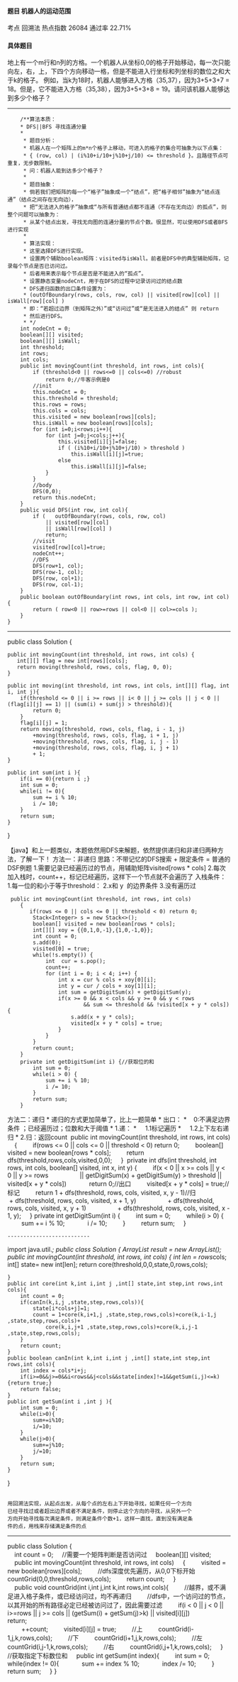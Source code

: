 #### 题目    机器人的运动范围

考点    回溯法	热点指数    26084	通过率    22.71%

#### 具体题目    

地上有一个m行和n列的方格。一个机器人从坐标0,0的格子开始移动，每一次只能向左，右，上，下四个方向移动一格，但是不能进入行坐标和列坐标的数位之和大于k的格子。 例如，当k为18时，机器人能够进入方格（35,37），因为3+5+3+7 = 18。但是，它不能进入方格（35,38），因为3+5+3+8 = 19。请问该机器人能够达到多少个格子？

-----------------------------------------------

```
    /**算法本质：
    * DFS||BFS 寻找连通分量
    * 
     * 题目分析：
     * 机器人在一个矩阵上的m*n个格子上移动，可进入的格子的集合可抽象为以下点集：
     * { (row, col) | (i%10+i/10+j%10+j/10) <= threshold }。且路径节点可重复，无步数限制。
     * 问：机器人能到达多少个格子？
     * 
     * 题目抽象：
     * 倘若我们把矩阵的每一个“格子”抽象成一个“结点”，把“格子相邻”抽象为“结点连通”（结点之间存在无向边），
     * 把“无法进入的格子”抽象成“与所有普通结点都不连通（不存在无向边）的孤点”，则整个问题可以抽象为：
     * 从某个结点出发，寻找无向图的连通分量的节点个数。很显然，可以使用DFS或者BFS进行实现
     * 
     * 算法实现：
     * 这里选择DFS进行实现。
     * 设置两个辅助boolean矩阵：visited与isWall。前者是DFS中的典型辅助矩阵，记录每个节点是否已访问过。
     * 后者用来表示每个节点是否是不能进入的“孤点”。
     * 设置静态变量nodeCnt，用于在DFS的过程中记录访问过的结点数
     * DFS递归函数的出口条件设置为：   
     * (outOfBoundary(rows, cols, row, col) || visited[row][col] || isWall[row][col] )
     * 即：“若超过边界（到矩阵之外）”或“访问过”或“是无法进入的结点” 则 return
     * 然后进行DFS。
     * */
    int nodeCnt = 0;
    boolean[][] visited;
    boolean[][] isWall;
    int threshold;
    int rows;
    int cols;
    public int movingCount(int threshold, int rows, int cols){
        if (threshold<0 || rows<=0 || cols<=0) //robust
            return 0;//牛客示例是0
        //init
        this.nodeCnt = 0;
        this.threshold = threshold;
        this.rows = rows;
        this.cols = cols;
        this.visited = new boolean[rows][cols];
        this.isWall = new boolean[rows][cols];
        for (int i=0;i<rows;i++){
            for (int j=0;j<cols;j++){
                this.visited[i][j]=false;
                if ( (i%10+i/10+j%10+j/10) > threshold )
                    this.isWall[i][j]=true;
                else
                    this.isWall[i][j]=false;
            }
        }
        //body
        DFS(0,0);
        return this.nodeCnt;
    }
    public void DFS(int row, int col){
        if (   outOfBoundary(rows, cols, row, col) 
            || visited[row][col] 
            || isWall[row][col] )
            return;
        //visit
        visited[row][col]=true;
        nodeCnt++;
        //DFS
        DFS(row+1, col);
        DFS(row-1, col);
        DFS(row, col+1);
        DFS(row, col-1);
    }
    public boolean outOfBoundary(int rows, int cols, int row, int col){
        return ( row<0 || row>=rows || col<0 || col>=cols );
    }
}
```
-----------------------------
public class Solution {

    public int movingCount(int threshold, int rows, int cols) {
       int[][] flag = new int[rows][cols];
       return moving(threshold, rows, cols, flag, 0, 0);
    }
    
    public int moving(int threshold, int rows, int cols, int[][] flag, int i, int j){
        if(threshold <= 0 || i >= rows || i< 0 || j >= cols || j < 0 || (flag[i][j] == 1) || (sum(i) + sum(j) > threshold)){
            return 0;
        }
        flag[i][j] = 1;
        return moving(threshold, rows, cols, flag, i - 1, j)
            +moving(threshold, rows, cols, flag, i + 1, j)
            +moving(threshold, rows, cols, flag, i, j - 1)
            +moving(threshold, rows, cols, flag, i, j + 1)
            + 1;    
    }
    
    public int sum(int i ){
        if(i == 0){return i ;}
        int sum = 0;
        while(i != 0){
            sum += i % 10;
            i /= 10;
        }
        return sum;
    }
}

 【java】和上一题类似，本题依然用DFS来解题，依然提供递归和非递归两种方法，了解一下！   方法一：非递归    思路：不带记忆的DFS搜索 + 限定条件 = 普通的DSF例题    1.需要记录已经遍历过的节点，用辅助矩阵visited[rows * cols]    2.每次加入栈时，count++，标记已经遍历，这样下一个节点就不会遍历了 入栈条件：    1.每一位的和小于等于threshold： 2.x和 y  的边界条件 3.没有遍历过  
```
 public int movingCount(int threshold, int rows, int cols)
    {
       if(rows <= 0 || cols <= 0 || threshold < 0) return 0;
        Stack<Integer> s = new Stack<>();
        boolean[] visited = new boolean[rows * cols];
        int[][] xoy = {{0,1,0,-1},{1,0,-1,0}};
        int count = 0;
        s.add(0);
        visited[0] = true;
        while(!s.empty()) {
            int  cur = s.pop();
            count++;
            for (int i = 0; i < 4; i++) {
                int x = cur % cols + xoy[0][i];
                int y = cur / cols + xoy[1][i];
                int sum = getDigitSum(x) + getDigitSum(y);
                if(x >= 0 && x < cols && y >= 0 && y < rows 
                        && sum <= threshold && !visited[x + y * cols]) {
                    s.add(x + y * cols);
                    visited[x + y * cols] = true;
                }
            }
        }
        return count;
    }
    private int getDigitSum(int i) {//获取位的和
        int sum = 0;
        while(i > 0) {
            sum += i % 10;
            i /= 10;
        }
        return sum;
    }
```
 方法二：递归    * 递归的方式更加简单了，比上一题简单 * 出口：  *    0:不满足边界条件 ；已经遍历过；位数和大于阈值 * 1.递： *     1.1标记遍历 *     1.2上下左右递归 * 2.归：返回count    public int movingCount(int threshold, int rows, int cols)
    {
        if(rows <= 0 || cols <= 0 || threshold < 0) return 0;
        boolean[] visited = new boolean[rows * cols];
        return dfs(threshold,rows,cols,visited,0,0);
    }
 private  int dfs(int threshold, int rows, int cols, boolean[] visited, int x, int y) {
        if(x < 0 || x >= cols || y < 0 || y >= rows 
                || getDigitSum(x) + getDigitSum(y) > threshold || visited[x + y * cols])
            return 0;//出口
        visited[x + y * cols] = true;//标记
        return 1 + dfs(threshold, rows, cols, visited, x, y - 1)//归
                 + dfs(threshold, rows, cols, visited, x + 1, y)
                 + dfs(threshold, rows, cols, visited, x, y + 1)
                 + dfs(threshold, rows, cols, visited, x - 1, y);
    }
private int getDigitSum(int i) {
        int sum = 0;
        while(i > 0) {
            sum += i % 10;
            i /= 10;
        }
        return sum;
    }
 ```
--------------------------
 ```
import java.util.*;
public class Solution {
    ArrayList<Integer> result = new ArrayList<Integer>();
    public int movingCount(int threshold, int rows, int cols)
    {
        int len = rows*cols;
        int[] state= new int[len];
            return core(threshold,0,0,state,0,rows,cols);
        
    }
    public int core(int k,int i,int j ,int[] state,int step,int rows,int cols){
        int count = 0;
        if(canIn(k,i,j ,state,step,rows,cols)){
            state[i*cols+j]=1;
            count = 1+core(k,i+1,j ,state,step,rows,cols)+core(k,i-1,j ,state,step,rows,cols)+
                core(k,i,j+1 ,state,step,rows,cols)+core(k,i,j-1 ,state,step,rows,cols);
        }
        return count;
    }
    public boolean canIn(int k,int i,int j ,int[] state,int step,int rows,int cols){
        int index = cols*i+j;
        if(i>=0&&j>=0&&i<rows&&j<cols&&state[index]!=1&&getSum(i,j)<=k){return true;}
        return false;
    }
    public int getSum(int i ,int j ){
        int sum = 0;
        while(i>0){
            sum+=i%10;
            i/=10;
        }
        while(j>0){
            sum+=j%10;
            j/=10;
        }
        return sum;
    }
} 
```

用回溯法实现，从起点出发，从每个点的左右上下开始寻找，如果任何一个方向
已经寻找过或者超出边界或者不满足条件，则停止这个方向的寻找，从另外一个
方向开始寻找每次满足条件，则满足条件个数+1，这样一直找，直到没有满足条
件的点，用栈来存储满足条件的点
```
--------------------------
public class Solution {
    
    int count = 0;
    //需要一个矩阵判断是否访问过
    boolean[][] visited;
    
    public int movingCount(int threshold, int rows, int cols)
    {
        visited = new boolean[rows][cols];
        //dfs深度优先遍历，从0,0下标开始
        countGrid(0,0,threshold,rows,cols);
        return count;
    }
    
    public void countGrid(int i,int j,int k,int rows,int cols){
        //越界，或不满足进入格子条件，或已经访问过，均不再递归
        //dfs中，一个访问过的节点，以其开始的所有路径必定已经被访问过了，因此需要过滤
        if(i < 0 || j < 0 || i>=rows || j >= cols || (getSum(i) + getSum(j)>k) || visited[i][j])
            return;
        
        ++count;
        visited[i][j] = true;
        //上
        countGrid(i-1,j,k,rows,cols);
        //下
        countGrid(i+1,j,k,rows,cols);
        //左
        countGrid(i,j-1,k,rows,cols);
        //右
        countGrid(i,j+1,k,rows,cols);
    }
    //获取指定下标数位和
    public int getSum(int index){
        int sum = 0;
        while(index != 0){
            sum += index % 10;
            index /= 10;
        }
        return sum;
    }
}
```

```